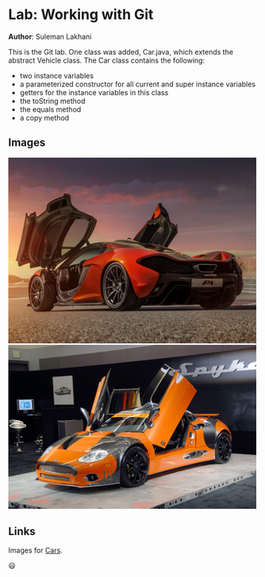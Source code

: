 # Lab: Working with Git

**Author**: Suleman Lakhani

This is the Git lab. One class was added, Car.java,
which extends the abstract Vehicle class. The Car class contains the following:
* two instance variables
* a parameterized constructor for all current and super instance variables
* getters for the instance variables in this class
* the toString method
* the equals method
* a copy method

## Images

<img src ="/images/Car.png" width = "500">

<img src ="/images/Car2.png" width = "500">

## Links

Images for [Cars](https://www.bing.com/images/search?q=cars).

:smiley:

